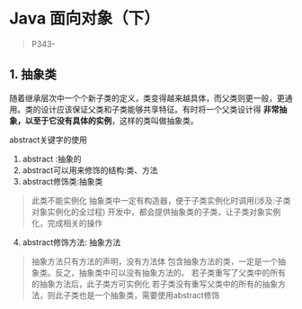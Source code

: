 # Java 面向对象（下）

> P343-

## 1. 抽象类

随着继承层次中一个个新子类的定义，类变得越来越具体，而父类则更一般，更通用。类的设计应该保证父类和子类能够共享特征。有时将一个父类设计得 **非常抽象，以至于它没有具体的实例**，这样的类叫做抽象类。

abstract关键字的使用
1. abstract :抽象的
2. abstract可以用来修饰的结构:类、方法
3. abstract修饰类:抽象类
>此类不能实例化
>抽象类中一定有构造器，便于子类实例化时调用(涉及:子类对象实例化的全过程)
>开发中，都会提供抽象类的子类，让子类对象实例化，完成相关的操作
4. abstract修饰方法: 抽象方法
>抽象方法只有方法的声明，没有方法体
>包含抽象方法的类，一定是一个抽象类。反之，抽象类中可以没有抽象方法的。
>若子类重写了父类中的所有的抽象方法后，此子类方可实例化
若子类没有重写父类中的所有的抽象方法，则此子类也是一个抽象类，需要使用abstract修饰
